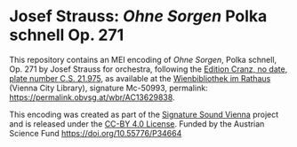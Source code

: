 # Josef Strauss: *Ohne Sorgen* Polka schnell Op. 271

This repository contains an MEI encoding of *Ohne Sorgen*, Polka schnell, Op. 271 by Josef Strauss for orchestra, following the [Edition Cranz, no date, plate number C.S. 21.975](https://permalink.obvsg.at/wbr/AC13629838), as available at the [Wienbibliothek im Rathaus](https://www.wienbibliothek.at) (Vienna City Library), signature Mc-50993, permalink: <https://permalink.obvsg.at/wbr/AC13629838>.

This encoding was created as part of the [Signature Sound Vienna](https://iwk.mdw.ac.at/signature-sound-vienna) project and is released under the [CC-BY 4.0 License](LICENSE.md). Funded by the Austrian Science Fund <https://doi.org/10.55776/P34664>
